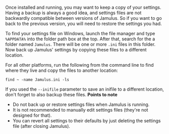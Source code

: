 <!-- NOTE: This must apply to both Client and Server, and all operating systems -->

Once installed and running, you may want to keep a copy of your settings. Having a backup is always a good idea, and settings files are not backwardly compatible between versions of Jamulus. So if you want to go back to the previous version, you will need to restore the settings you had.

To find your settings file on Windows, launch the file manager and type `%APPDATA%` into the folder path box at the top. After that, search for the a folder named `Jamulus`. There will be one or more `.ini` files in this folder. Now back up Jamulus' settings by copying these files to a different location.

For all other platforms, run the following from the command line to find where they live and copy the files to another location:

`find ~ -name Jamulus.ini -ls`

If you used the `--inifile` parameter to save an inifile to a different location, don't forget to also backup these files.
**Points to note**

* Do not back up or restore settings files when Jamulus is running.
* It is not recommended to manually edit settings files (they're not designed for that).
* You can revert all settings to their defaults by just deleting the settings file (after closing Jamulus).
